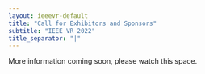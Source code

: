 ```yaml
---
layout: ieeevr-default
title: "Call for Exhibitors and Sponsors"
subtitle: "IEEE VR 2022"
title_separator: "|"
---
```


<style>
    <style>* {
        box-sizing: border-box;
    }

    .exhibitors-center {
        margin: auto;
        width: 90%;
    }

    .exhibitors-row {
        display: flex;
        background-color: #00aeef;
        border-radius: 10px;
        padding: 10px;
    }

    .exhibitors-column {
        flex: 50%;
        padding: 20px;
        position: relative;
    }

    .styled-table {
        border-collapse: collapse;
        margin: 25px 0;
        font-size: 0.8em;
        font-family: sans-serif;
        /*min-width: 400px;*/
        box-shadow: 0 0 20px rgba(0, 0, 0, 0.15);
        display: table;
    }

    .styled-table thead tr {
        background-color: #00aeef;
        color: #ffffff;
        text-align: left;
    }

    .styled-table th,
    .styled-table td {
        padding: 12px 15px;
    }

    .styled-table tbody tr {
        border-bottom: 1px solid #dddddd;
    }

    .styled-table tbody tr:nth-of-type(even) {
        background-color: #f3f3f3;
    }

    .styled-table tbody tr:last-of-type {
        border-bottom: 2px solid #00aeef;
    }

    .styled-table tbody tr.active-row {
        font-weight: bold;
        color: #00aeef;
    }

</style>


<div>
    <p>
        More information coming soon, please watch this space.
    </p>
    <!--
    <h1>Exhibitors and Sponsors Call for Participation</h1>
    <p>
        <strong style="color: black">IEEE VR 2021: the 28th IEEE Conference on Virtual Reality and 3D User Interfaces March 27-April 2, 2021, Virtual</strong>
        <br />
        <a href="http://ieeevr.org/2021/">http://ieeevr.org/2021/</a>
    </p>


    <div class="notice--info">
        <p><strong>
                Please click <a href="/2021/program/exhibitors/">HERE</a> to see the conferences designated exhibit hours
            </strong>
        </p>
    </div>


    <div style="border: solid 1px #656565; border-radius: 7px;">
        <div style="padding: 30px 30px 30px 30px;">
            <p>
                To our Exhibitor and Sponsors,
            </p>
            <p>
                We’d like to extend our deep gratitude to the exhibitors and sponsors who have partnered with us for the 2021 IEEE VR Conference.
            </p>
            <p>
                The important partnerships, which foster collaboration and sharing trusted research, helps further the educational and global objectives of IEEE VR that our community and the field-at-large depend on.
            </p>
            <p>
                Because of their participation and connection with the IEEE VR community, our conference was able to provide much-needed scholarships to students, offer student mentorship programs, contribute to the expanding access to our conferences, and make computing research and information available to a wider audience, allowing us to share important developments across the globe.
            </p>
            <p>
                We remain dedicated to ensuring that our partnerships deliver rich opportunities for each supporter, including building impactful relationships, strengthening their workforce, and expanding their brand’s reach, all critical objectives for competitive computing technologies.
            </p>
            <p>
                We sincerely appreciate the collaboration and partnerships we’ve achieved and the positive impact that they’ve each made on the community.
                Many thanks,
            </p>
            <p>
                The IEEE VR 2021 Conference Committee
            </p>
        </div>
    </div>



    <h2>Important Dates</h2>

    <ul>
        <li><strong>29 January, 2021:</strong> Deadline for application and full payment</li>
        <li><strong>5 February, 2021:</strong> No refunds for cancellations</li>
        <li><strong>19 February, 2021:</strong> Space assignment mailed to exhibitors</li>
    </ul>


    <h2>Overview</h2>
    <p>
        IEEE VR provides a unique opportunity for your organization to reach the world's foremost virtual reality researchers and application builders. We invite companies, government organizations, and academic institutions to showcase virtual reality related products – hardware, software, integrated systems, peripherals, innovations, or literature in one of our two dedicated exhibit areas.
    </p>
    <p>
        Look forward to meeting with VR professionals eager to see what your company has to offer. Refreshments and a special reception will take place in the exhibit areas, ensuring good foot traffic to your display.
    </p>

    <div class="exhibitors-center">
        <div class="exhibitors-row">
            <div class="exhibitors-column" style="flex: 70%;">
                <strong style="color:white;font-size: 25px">Become a Sponsor or Exhibitor</strong>
                <br /><br />
                <p style="color:white; font-size:12pt; line-height:20px;">
                    Connect with international experts and influencers who can evaluate your products and influence their adoption.
                    <br /><br />
                    Position your company as a leader in the VR space by showcasing your innovations to over 500 attendees.
                    <br /><br />
                    Gain worldwide recognition and visibility for your brand with enhanced branding opportunities.
                </p>
            </div>
            <div class="exhibitors-column" style="display: flex; flex: 30%; justify-content: center; align-items: center;">
                <div style="">
                    <p style="font-size: 20px;">
                        <a href="/2021/assets/contribute/exhibitors/VR-Prospectus-2021-rp-online012021.pdf" class="btn btn--primary" style="border: 2px solid white;">Go for it!</a>
                    </p>
                </div>
            </div>
        </div>
    </div>



    <h2 id="events-schedule-at-a-glance">Events Schedule At-a-Glance</h2>

    <ul>
        <li><strong>27-28 March, 2021:</strong> Workshops, tutorials, and Doctoral Colloquium</li>
        <li><strong>28-29 March, 2021:</strong> Exhibitor Set-up</li>
        <li><strong>29 March, 2021:</strong> Exhibitor Reception – Your first opportunity to meet and capture the attention of all the conference attendees.</li>
        <li><strong>29-01 April, 2021:</strong> VR Conference and Exhibion</li>
        <li><strong>31 March, 2021:</strong> Exhibits Tear down</li>
    </ul>

    <h2 id="contacts">Contacts</h2>

    <p>For more information, please contact Regan Pickett at <a href="mailto:r.pickett@computer.org">r.pickett@computer.org</a> or +1 714-822-8022.</p>


    -->
</div>
